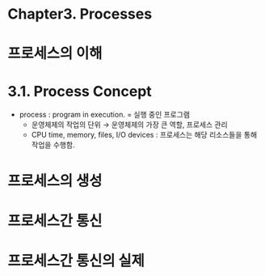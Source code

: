 # Chapter3. Processes

# 프로세스의 이해
# 3.1. Process Concept
- process : program in execution. = 실행 중인 프로그램
  + 운영체제의 작업의 단위 → 운영체제의 가장 큰 역할, 프로세스 관리
  + CPU time, memory, files, I/O devices : 프로세스는 해당 리소스들을 통해 작업을 수행함.


# 프로세스의 생성


# 프로세스간 통신


# 프로세스간 통신의 실제



